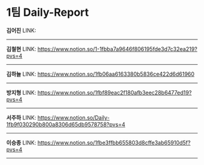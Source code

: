 # 1팀 Daily-Report
**김어진**
LINK: 

---
**김철현**
LINK: https://www.notion.so/1-1fbba7a9646f806195fde3d7c32ea219?pvs=4

---
**김하늘**
LINK: https://www.notion.so/1fb06aa6163380b5836ce422d6d61960

---
**방지형**
LINK: https://www.notion.so/1fbf89eac2f180afb3eec28b6477ed19?pvs=4

---
**서주하**
LINK: https://www.notion.so/Daily-1fb9f030290b800a8306d65db9578758?pvs=4

---
**이승종**
LINK: https://www.notion.so/1fbe3ffbb655803d8cffe3ab65910d5f?pvs=4

---
